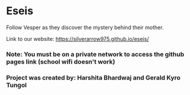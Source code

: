 # Eseis
Follow Vesper as they discover the mystery behind their mother.

Link to our website: https://silverarrow975.github.io/eseis/

### Note: You must be on a private network to access the github pages link (school wifi doesn't work)

### Project was created by: Harshita Bhardwaj and Gerald Kyro Tungol 

